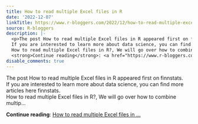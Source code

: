 ```yaml
---
title: How to read multiple Excel files in R
date: '2022-12-07'
linkTitle: https://www.r-bloggers.com/2022/12/how-to-read-multiple-excel-files-in-r/
source: R-bloggers
description: |-
  <p>The post How to read multiple Excel files in R appeared first on finnstats.<br />
  If you are interested to learn more about data science, you can find more articles here finnstats.<br />
  How to read multiple Excel files in R?, We will go over how to combine multip...</p>
  <strong>Continue reading</strong>: <a href="https://www.r-bloggers.com/2022/12/how-to-read-multiple-excel-files-in-r/">How to read multiple Excel files in ...
disable_comments: true
---
```

<p>The post How to read multiple Excel files in R appeared first on finnstats.<br />
If you are interested to learn more about data science, you can find more articles here finnstats.<br />
How to read multiple Excel files in R?, We will go over how to combine multip...</p>
<strong>Continue reading</strong>: <a href="https://www.r-bloggers.com/2022/12/how-to-read-multiple-excel-files-in-r/">How to read multiple Excel files in ...